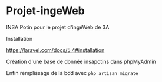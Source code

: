# Projet-ingeWeb
INSA Potin pour le projet d'ingéWeb de 3A

Installation

https://laravel.com/docs/5.4#installation

Création d'une base de donnée insapotins dans phpMyAdmin

Enfin remplissage de la bdd avec 
`php artisan migrate`